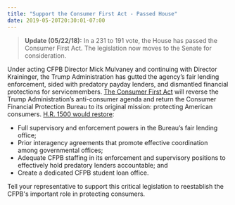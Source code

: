```yaml
---
title: "Support the Consumer First Act - Passed House"
date: 2019-05-20T20:30:01-07:00
---
```

>**Update (05/22/18):** In a 231 to 191 vote, the House has passed the Consumer First Act. The legislation now moves to the Senate for consideration. 

Under acting CFPB Director Mick Mulvaney and continuing with Director Kraininger, the Trump Administration has gutted the agency’s fair lending enforcement, sided with predatory payday lenders, and dismantled financial protections for servicemembers. 
[The Consumer First Act](https://www.congress.gov/bill/116th-congress/house-bill/1500) will reverse the Trump Administration’s anti-consumer agenda and return the Consumer Financial Protection Bureau to its original mission: protecting American consumers. [H.R. 1500 would restore](https://www.responsiblelending.org/media/consumers-first-act-will-return-cfpb-serving-citizens-first): 

- Full supervisory and enforcement powers in the Bureau’s fair lending office;
- Prior interagency agreements that promote effective coordination among governmental offices;
- Adequate CFPB staffing in its enforcement and supervisory positions to effectively hold predatory lenders accountable; and
- Create a dedicated CFPB student loan office.

Tell your representative to support this critical legislation to reestablish the CFPB's important role in protecting consumers.
